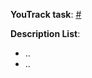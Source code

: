 **YouTrack task**: [#](https://vyahhi.myjetbrains.com/youtrack/issue/)

**Description List**:
* ..
* ..

